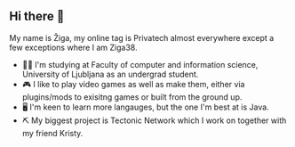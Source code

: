 ## Hi there 👋

My name is Žiga, my online tag is Privatech almost everywhere except a few exceptions where I am Ziga38.

- 👨‍🎓 I'm studying at Faculty of computer and information science, University of Ljubljana as an undergrad student.
- 🎮 I like to play video games as well as make them, either via plugins/mods to exisitng games or built from the ground up.
- 🖥 I'm keen to learn more langauges, but the one I'm best at is Java.
- ⛏ My biggest project is Tectonic Network which I work on together with my friend Kristy.
